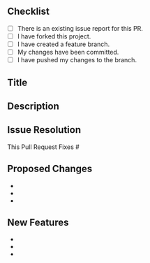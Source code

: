 ## Checklist

- [ ] There is an existing issue report for this PR.
- [ ] I have forked this project.
- [ ] I have created a feature branch.
- [ ] My changes have been committed.
- [ ] I have pushed my changes to the branch.

## Title


## Description


## Issue Resolution

This Pull Request Fixes #

## Proposed Changes

-
-
-

## New Features

-
-
-
